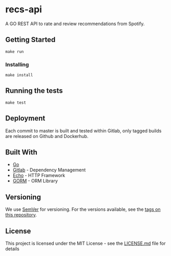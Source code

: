 # recs-api

A GO REST API to rate and review recommendations from Spotify.

## Getting Started

```
make run
```

### Installing

```
make install
```

## Running the tests

```
make test
```

## Deployment

Each commit to master is built and tested within Gitlab, only tagged builds are released on Github and Dockerhub.

## Built With

* [Go](https://golang.org/)
* [Gitlab](https://gitlab.com/) - Dependency Management
* [Echo](https://github.com/labstack/echo) - HTTP Framework
* [GORM](https://gorm.io/) - ORM Library

## Versioning

We use [SemVer](http://semver.org/) for versioning. For the versions available, see the [tags on this repository](https://github.com/pocockn/recs-api/tags). 

## License

This project is licensed under the MIT License - see the [LICENSE.md](LICENSE.md) file for details
